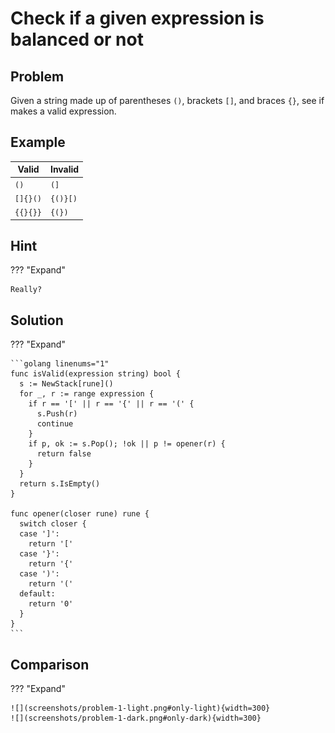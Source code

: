 # Check if a given expression is balanced or not

<style>
.md-logo img {
  content: url('/data-structures/stack/stack.svg');
}

:root [data-md-color-scheme=slate] .md-logo img  {
  content: url('/data-structures/stack/stack.svg');
}
</style>

## Problem

Given a string made up of parentheses `()`, brackets `[]`, and braces `{}`, see if makes a valid expression.

## Example

| Valid    | Invalid  |
| -------- | -------- |
| `()`     | `(]`     |
| `[]{}()` | `{()}[)` |
| `{{}{}}` | `{(})`   |

## Hint

??? "Expand"

    Really?

## Solution

??? "Expand"

    ```golang linenums="1"
    func isValid(expression string) bool {
      s := NewStack[rune]()
      for _, r := range expression {
        if r == '[' || r == '{' || r == '(' {
          s.Push(r)
          continue
        }
        if p, ok := s.Pop(); !ok || p != opener(r) {
          return false
        }
      }
      return s.IsEmpty()
    }

    func opener(closer rune) rune {
      switch closer {
      case ']':
        return '['
      case '}':
        return '{'
      case ')':
        return '('
      default:
        return '0'
      }
    }
    ```

## Comparison

??? "Expand"

    ![](screenshots/problem-1-light.png#only-light){width=300}
    ![](screenshots/problem-1-dark.png#only-dark){width=300}
